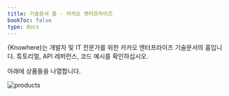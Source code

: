 ```yaml
---
title: 기술문서 홈 - 카카오 엔터프라이즈
bookToc: false
type: docs
---
```


{Knowhere}는 개발자 및 IT 전문가를 위한 카카오 엔터프라이즈 기술문서의 홈입니다. 튜토리얼, API 레퍼런스, 코드 예시를 확인하십시오.

아래에 상품들을 나열합니다.

![products](https://i.imgur.com/KQzwTZK.png)

